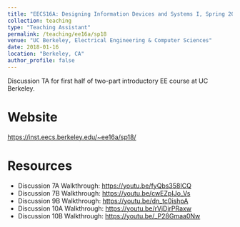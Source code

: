 ```yaml
---
title: "EECS16A: Designing Information Devices and Systems I, Spring 2018"
collection: teaching
type: "Teaching Assistant"
permalink: /teaching/ee16a/sp18
venue: "UC Berkeley, Electrical Engineering & Computer Sciences"
date: 2018-01-16
location: "Berkeley, CA"
author_profile: false
---
```


Discussion TA for first half of two-part introductory EE course at UC Berkeley. 

Website
======
https://inst.eecs.berkeley.edu/~ee16a/sp18/

Resources
======
* Discussion 7A Walkthrough: https://youtu.be/fyQbs358ICQ
* Discussion 7B Walkthrough: https://youtu.be/cwEZpIJo_Vs
* Discussion 9B Walkthrough: https://youtu.be/dn_tc0ishpA
* Discussion 10A Walkthrough: https://youtu.be/rVjDjrPRaxw
* Discussion 10B Walkthrough: https://youtu.be/_P28Gmaa0Nw

